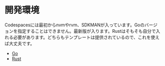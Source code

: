 # 開発環境

Codespacesには最初からnvmやrvm、SDKMANが入っています。Goのバージョンを指定することはできません。最新版が入ります。Rustはそもそも自分で入れる必要があります。どちらもテンプレートは提供されているので、これを使えば大丈夫です。

* [Go](https://github.com/ykwyuta/blank/tree/go)
* [Rust](https://github.com/ykwyuta/blank/tree/rust)
